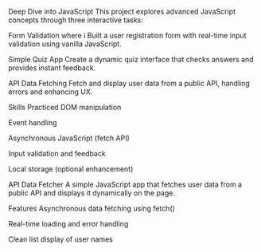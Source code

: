 Deep Dive into JavaScript
This project explores advanced JavaScript concepts through three interactive tasks:

Form Validation where i Built a user registration form with real-time input validation using vanilla JavaScript.

Simple Quiz App Create a dynamic quiz interface that checks answers and provides instant feedback.

API Data Fetching Fetch and display user data from a public API, handling errors and enhancing UX.

Skills Practiced
DOM manipulation

Event handling

Asynchronous JavaScript (fetch API)

Input validation and feedback

Local storage (optional enhancement)

API Data Fetcher
A simple JavaScript app that fetches user data from a public API and displays it dynamically on the page.

Features
Asynchronous data fetching using fetch()

Real-time loading and error handling

Clean list display of user names
